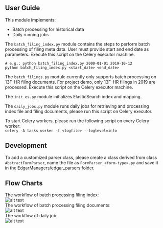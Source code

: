 ## User Guide

This module implements:
   * Batch processing for historical data
   * Daily running jobs

The `batch_filing_index.py` module contains the steps to perform batch processing of filing meta data. User must provide start and end date as parameters. Execute this script on the Celery executor machine.  
```
# e.g.: python batch_filing_index.py 2000-01-01 2019-10-12
python batch_filing_index.py <start_date> <end_date>
```

The `batch_filings.py` module currently only supports batch processing on 13F-HR filing documents. For project demo, only 13F-HR filings in 2019 are processed. Execute this script on the Celery executor machine. 

The `init_es.py` module initializes ElasticSearch index and mapping. 

The `daily_jobs.py` module runs daily jobs for retrieving and processing index file and filing documents, please run this script on Celery executor.

To start Celery workers, please run the following script on every Celery worker:   
```celery -A tasks worker -f <logfile> --loglevel=info```

## Development
To add a customized parser class, please create a class derived from class `AbstractFormParser`, name the file as `FormParser_<form-type>.py` and save it in the EdgarManagers/edgar_parsers folder. 

## Flow Charts
The workflow of batch processing filing index:   
![alt text](../images/batch_filing_index_flowchart.png)   
The workflow of batch processing filing documents:   
![alt text](../images/batch_filings_flowchart.png)  
The workflow of daily job:   
![alt text](../images/daily_jobs_flowchart.png)  
